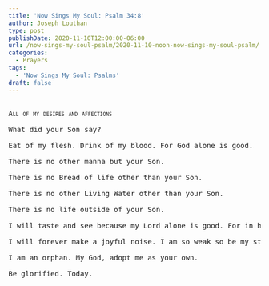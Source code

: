 ```yaml
---
title: 'Now Sings My Soul: Psalm 34:8'
author: Joseph Louthan
type: post
publishDate: 2020-11-10T12:00:00-06:00
url: /now-sings-my-soul-psalm/2020-11-10-noon-now-sings-my-soul-psalm/
categories:
  - Prayers
tags:
  - 'Now Sings My Soul: Psalms'
draft: false
---
```


<pre>
<div style="font-variant: small-caps;">
All of my desires and affections
</div>
What did your Son say?

Eat of my flesh. Drink of my blood. For God alone is good. 

There is no other manna but your Son. 

There is no Bread of life other than your Son. 

There is no other Living Water other than your Son. 

There is no life outside of your Son. 

I will taste and see because my Lord alone is good. For in him I live and move and have my being.  

I will forever make a joyful noise. I am so weak so be my strength.  I am so filled with sin so grant me your Son’s righteousness. I am so far so send your Spirit to bring me home. 

I am an orphan. My God, adopt me as your own. 

Be glorified. Today. 
</pre>
